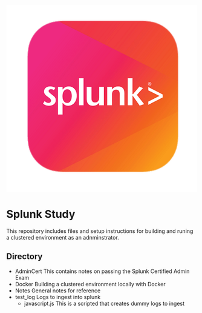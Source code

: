 ![splunk](https://github.com/simpledimplejohn/splunk-study/blob/main/NOTES/splunk_image.png)
# Splunk Study
This repository includes files and setup instructions for building and runing a clustered environment as an adnminstrator.

## Directory
- AdminCert
    This contains notes on passing the Splunk Certified Admin Exam
- Docker
    Building a clustered environment locally with Docker
- Notes
    General notes for reference
- test_log
    Logs to ingest into splunk
    - javascript.js
        This is a scripted that creates dummy logs to ingest
